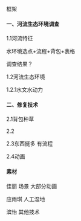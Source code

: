 



框架

#### 一、河流生态环境调查

1.1河流特征

水环境选点+流程+背包+表格

调查结果？

1.2河流生态环境

1.2.1水文水动力







#### 二、修复技术

2.1背包种草

2.2

2.3东西挺多 有流程

2.4动画





#### 素材

佳丽 场景 大部分动画

应雨琪 人工湿地

滨怡 其他技术